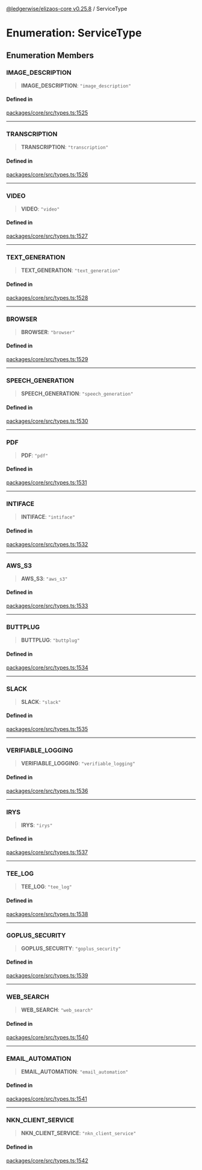 [@ledgerwise/elizaos-core v0.25.8](../index.md) / ServiceType

# Enumeration: ServiceType

## Enumeration Members

### IMAGE\_DESCRIPTION

> **IMAGE\_DESCRIPTION**: `"image_description"`

#### Defined in

[packages/core/src/types.ts:1525](https://github.com/elizaOS/eliza/blob/main/packages/core/src/types.ts#L1525)

***

### TRANSCRIPTION

> **TRANSCRIPTION**: `"transcription"`

#### Defined in

[packages/core/src/types.ts:1526](https://github.com/elizaOS/eliza/blob/main/packages/core/src/types.ts#L1526)

***

### VIDEO

> **VIDEO**: `"video"`

#### Defined in

[packages/core/src/types.ts:1527](https://github.com/elizaOS/eliza/blob/main/packages/core/src/types.ts#L1527)

***

### TEXT\_GENERATION

> **TEXT\_GENERATION**: `"text_generation"`

#### Defined in

[packages/core/src/types.ts:1528](https://github.com/elizaOS/eliza/blob/main/packages/core/src/types.ts#L1528)

***

### BROWSER

> **BROWSER**: `"browser"`

#### Defined in

[packages/core/src/types.ts:1529](https://github.com/elizaOS/eliza/blob/main/packages/core/src/types.ts#L1529)

***

### SPEECH\_GENERATION

> **SPEECH\_GENERATION**: `"speech_generation"`

#### Defined in

[packages/core/src/types.ts:1530](https://github.com/elizaOS/eliza/blob/main/packages/core/src/types.ts#L1530)

***

### PDF

> **PDF**: `"pdf"`

#### Defined in

[packages/core/src/types.ts:1531](https://github.com/elizaOS/eliza/blob/main/packages/core/src/types.ts#L1531)

***

### INTIFACE

> **INTIFACE**: `"intiface"`

#### Defined in

[packages/core/src/types.ts:1532](https://github.com/elizaOS/eliza/blob/main/packages/core/src/types.ts#L1532)

***

### AWS\_S3

> **AWS\_S3**: `"aws_s3"`

#### Defined in

[packages/core/src/types.ts:1533](https://github.com/elizaOS/eliza/blob/main/packages/core/src/types.ts#L1533)

***

### BUTTPLUG

> **BUTTPLUG**: `"buttplug"`

#### Defined in

[packages/core/src/types.ts:1534](https://github.com/elizaOS/eliza/blob/main/packages/core/src/types.ts#L1534)

***

### SLACK

> **SLACK**: `"slack"`

#### Defined in

[packages/core/src/types.ts:1535](https://github.com/elizaOS/eliza/blob/main/packages/core/src/types.ts#L1535)

***

### VERIFIABLE\_LOGGING

> **VERIFIABLE\_LOGGING**: `"verifiable_logging"`

#### Defined in

[packages/core/src/types.ts:1536](https://github.com/elizaOS/eliza/blob/main/packages/core/src/types.ts#L1536)

***

### IRYS

> **IRYS**: `"irys"`

#### Defined in

[packages/core/src/types.ts:1537](https://github.com/elizaOS/eliza/blob/main/packages/core/src/types.ts#L1537)

***

### TEE\_LOG

> **TEE\_LOG**: `"tee_log"`

#### Defined in

[packages/core/src/types.ts:1538](https://github.com/elizaOS/eliza/blob/main/packages/core/src/types.ts#L1538)

***

### GOPLUS\_SECURITY

> **GOPLUS\_SECURITY**: `"goplus_security"`

#### Defined in

[packages/core/src/types.ts:1539](https://github.com/elizaOS/eliza/blob/main/packages/core/src/types.ts#L1539)

***

### WEB\_SEARCH

> **WEB\_SEARCH**: `"web_search"`

#### Defined in

[packages/core/src/types.ts:1540](https://github.com/elizaOS/eliza/blob/main/packages/core/src/types.ts#L1540)

***

### EMAIL\_AUTOMATION

> **EMAIL\_AUTOMATION**: `"email_automation"`

#### Defined in

[packages/core/src/types.ts:1541](https://github.com/elizaOS/eliza/blob/main/packages/core/src/types.ts#L1541)

***

### NKN\_CLIENT\_SERVICE

> **NKN\_CLIENT\_SERVICE**: `"nkn_client_service"`

#### Defined in

[packages/core/src/types.ts:1542](https://github.com/elizaOS/eliza/blob/main/packages/core/src/types.ts#L1542)

